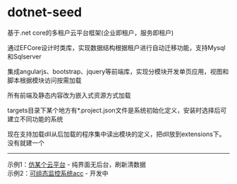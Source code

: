 # dotnet-seed

基于.net core的多租户云平台框架(企业即租户，服务即租户)

通过EFCore设计时类库，实现数据结构根据租户进行自动迁移功能，支持Mysql和Sqlserver

集成angularjs、bootstrap、jquery等前端库，实现分模块开发单页应用，视图和脚本根据模块访问按需加载

所有前端及静态内容改为嵌入式资源方式加载

targets目录下某个地方有*.project.json文件是系统初始化定义，安装时选择后可建立不同功能的系统

现在支持加载dll从后加载的程序集中读出模块的定义，把dll放到extensions下。没有就建一个

---
示例1：[仿某个云平台](http://www.fyl080801.top/referyun/index.html "Title") - 纯界面无后台，刷新清数据<br />
示例2：[可组态监控系统acc](http://www.fyl080801.top/acc/index.html "Title") - 开发中
